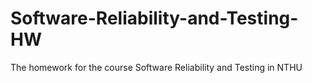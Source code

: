 # Software-Reliability-and-Testing-HW
The homework for the course Software Reliability and Testing in NTHU
